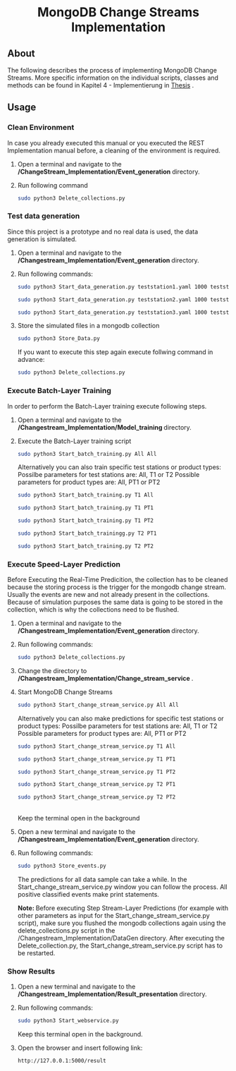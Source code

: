 <p align="center">
  <h1 align="center"> MongoDB Change Streams Implementation </h1>
  <p align="center">

<!-- ABOUT THE PROJECT -->
## About

The following describes the process of implementing MongoDB Change Streams. More specific information on the individual scripts, classes and methods can be found in Kapitel 4 - Implementierung in [Thesis](https://github.com/larsgrespan/Event_Processing_System/tree/main/Thesis) .

## Usage

### Clean Environment

In case you already executed this manual or you executed the REST Implementation manual before, a cleaning of the environment is required. 

1. Open a terminal and navigate to the <b> /ChangeStream_Implementation/Event_generation </b> directory. 

2. Run following command

   ```sh
   sudo python3 Delete_collections.py
   ```

### Test data generation

Since this project is a prototype and no real data is used, the data generation is simulated.

1. Open a terminal and navigate to the <b> /Changestream_Implementation/Event_generation </b> directory. 

2. Run following commands:
   ```sh
   sudo python3 Start_data_generation.py teststation1.yaml 1000 teststation1.csv
   ```

   ```sh
   sudo python3 Start_data_generation.py teststation2.yaml 1000 teststation2.csv
   ```

   ```sh
   sudo python3 Start_data_generation.py teststation3.yaml 1000 teststation3.csv
   ```

3. Store the simulated files in a mongodb collection

   ```sh
   sudo python3 Store_Data.py
   ```

   If you want to execute this step again execute follwing command in advance:
   ```sh
   sudo python3 Delete_collections.py
   ```
    
### Execute Batch-Layer Training

In order to perform the Batch-Layer training execute following steps.

1. Open a terminal and navigate to the <b> /Changestream_Implementation/Model_training </b> directory.

2. Execute the Batch-Layer training script

   ```sh
   sudo python3 Start_batch_training.py All All
   ```

   Alternatively you can also train specific test stations or product types:
   Possilbe parameters for test stations are: All, T1 or T2
   Possible parameters for product types are: All, PT1 or PT2

   ```sh
   sudo python3 Start_batch_training.py T1 All
   ```

   ```sh
   sudo python3 Start_batch_training.py T1 PT1
   ```

   ```sh
   sudo python3 Start_batch_training.py T1 PT2
   ```

   ```sh
   sudo python3 Start_batch_trainingg.py T2 PT1
   ```

   ```sh
   sudo python3 Start_batch_training.py T2 PT2
   ```

### Execute Speed-Layer Prediction

   Before Executing the Real-Time Predicition, the collection has to be cleaned because the storing process is the trigger for the mongodb change stream. Usually the events are new and not already present in the collections. Because of simulation purposes the same data is going to be stored in the collection, which is why the collections need to be flushed.

1. Open a terminal and navigate to the <b> /Changestream_Implementation/Event_generation </b> directory. 

2. Run following commands:
   ```sh
   sudo python3 Delete_collections.py
   ```

3. Change the directory to <b> /Changestream_Implementation/Change_stream_service </b>. 

4. Start MongoDB Change Streams
   ```sh
   sudo python3 Start_change_stream_service.py All All
   ```

   Alternatively you can also make predictions for specific test stations or product types:
   Possilbe parameters for test stations are: All, T1 or T2
   Possible parameters for product types are: All, PT1 or PT2

   ```sh
   sudo python3 Start_change_stream_service.py T1 All
   ```

   ```sh
   sudo python3 Start_change_stream_service.py T1 PT1
   ```

   ```sh
   sudo python3 Start_change_stream_service.py T1 PT2
   ```

   ```sh
   sudo python3 Start_change_stream_service.py T2 PT1
   ```

   ```sh
   sudo python3 Start_change_stream_service.py T2 PT2
   ```

   <br> Keep the terminal open in the background <br>

5. Open a new terminal and navigate to the <b> /Changestream_Implementation/Event_generation </b> directory. 

6. Run following commands:
   ```sh
   sudo python3 Store_events.py
   ``` 

   The predictions for all data sample can take a while.
   In the Start_change_stream_service.py window you can follow the process. All positive classified events make print statements.

   <b> Note: </b>
   Before executing Step Stream-Layer Predictions (for example with other parameters as input for the Start_change_stream_service.py script), make sure you flushed the mongodb collections again using the delete_collections.py script in the /Changestream_Implementation/DataGen directory. After executing the Delete_collection.py, the Start_change_stream_service.py script has to be restarted.


### Show Results

1. Open a new terminal and navigate to the <b> /Changestream_Implementation/Result_presentation </b> directory. 

2. Run following commands:
   ```sh
   sudo python3 Start_webservice.py
   ```

    Keep this terminal open in the background.

3. Open the browser and insert following link:
   ```sh
   http://127.0.0.1:5000/result
   ```
 
